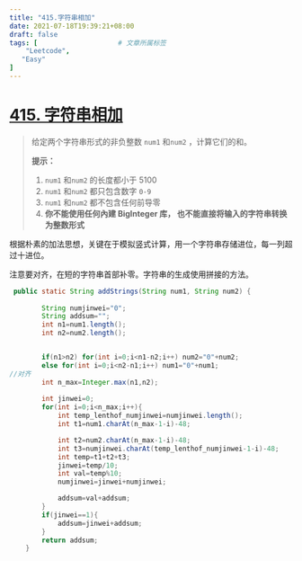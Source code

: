 ```yaml
---
title: "415.字符串相加"
date: 2021-07-18T19:39:21+08:00
draft: false
tags: [                    # 文章所属标签
    "Leetcode",
   "Easy"
]
---
```


# [415. 字符串相加](https://leetcode-cn.com/problems/add-strings/)

>给定两个字符串形式的非负整数 `num1` 和`num2` ，计算它们的和。
>
>**提示：**
>
>1. `num1` 和`num2` 的长度都小于 5100
>2. `num1` 和`num2` 都只包含数字 `0-9`
>3. `num1` 和`num2` 都不包含任何前导零
>4. **你不能使用任何內建 BigInteger 库， 也不能直接将输入的字符串转换为整数形式**



根据朴素的加法思想，关键在于模拟竖式计算，用一个字符串存储进位，每一列超过十进位。

注意要对齐，在短的字符串首部补零。字符串的生成使用拼接的方法。

```java
 public static String addStrings(String num1, String num2) {
   
        String numjinwei="0";
        String addsum="";
        int n1=num1.length();
        int n2=num2.length();


        if(n1>n2) for(int i=0;i<n1-n2;i++) num2="0"+num2;
        else for(int i=0;i<n2-n1;i++) num1="0"+num1;
//对齐
        int n_max=Integer.max(n1,n2);
       
        int jinwei=0;
        for(int i=0;i<n_max;i++){
            int temp_lenthof_numjinwei=numjinwei.length();
            int t1=num1.charAt(n_max-1-i)-48;

            int t2=num2.charAt(n_max-1-i)-48;
            int t3=numjinwei.charAt(temp_lenthof_numjinwei-1-i)-48;
            int temp=t1+t2+t3;
            jinwei=temp/10;
            int val=temp%10;
            numjinwei=jinwei+numjinwei;

            addsum=val+addsum;
        }
        if(jinwei==1){
            addsum=jinwei+addsum;
        }
        return addsum;
    }
```




